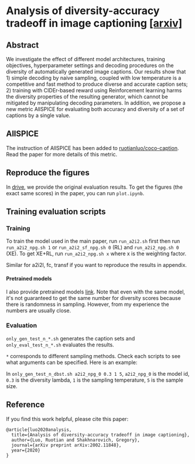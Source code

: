 # Analysis of diversity-accuracy tradeoff in image captioning [[arxiv]](https://arxiv.org/abs/2002.11848)

## Abstract

We investigate the effect of different model architectures, training objectives, hyperparameter settings and decoding procedures on the diversity of automatically generated image captions. Our results show that 1) simple decoding by naive sampling, coupled with low temperature is a competitive and fast method to produce diverse and accurate caption sets; 2) training with CIDEr-based reward using Reinforcement learning harms the diversity properties of the resulting generator, which cannot be mitigated by manipulating decoding parameters. In addition, we propose a new metric AllSPICE for evaluating both accuracy and diversity of a set of captions by a single value.

## AllSPICE

The instruction of AllSPICE has been added to [ruotianluo/coco-caption](https://github.com/ruotianluo/coco-caption). Read the paper for more details of this metric.

## Reproduce the figures

In [drive](https://drive.google.com/open?id=1TILv8GXM0dIcjWnrM5V2D7tJvmqupf49), we provide the original evaluation results. 
To get the figures (the exact same scores) in the paper, you can run `plot.ipynb`.

## Training evaluation scripts

### Training
To train the model used in the main paper, run `run_a2i2.sh` first then run `run_a2i2_npg.sh 1` or `run_a2i2_sf_npg.sh 0` (RL) and `run_a2i2_npg.sh 0` (XE). To get XE+RL, run `run_a2i2_npg.sh x` where x is the weighting factor.

Similar for a2i2l, fc, transf if you want to reproduce the results in appendix.

#### Pretrained models
I also provide pretrained models [link](https://drive.google.com/open?id=1HdEzL-3Bl-uwALlwonLBxyd1zuen2DCO). Note that even with the same model, it's not guaranteed to get the same number for diversity scores because there is randomness in sampling. However, from my experience the numbers are usually close.

### Evaluation

`only_gen_test_n_*.sh` generates the caption sets and `only_eval_test_n_*.sh` evaluates the results.

`*` corresponds to different sampling methods. Check each scripts to see what arguments can be specified. Here is an example:

In `only_gen_test_n_dbst.sh a2i2_npg_0 0.3 1 5`, `a2i2_npg_0` is the model id, `0.3` is the diversity lambda, `1` is the sampling temperature, `5` is the sample size.

## Reference
If you find this work helpful, please cite this paper:

```
@article{luo2020analysis,
  title={Analysis of diversity-accuracy tradeoff in image captioning},
  author={Luo, Ruotian and Shakhnarovich, Gregory},
  journal={arXiv preprint arXiv:2002.11848},
  year={2020}
}
```